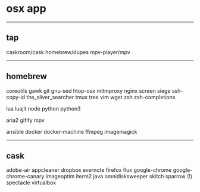 # osx app

---

## tap

caskroom/cask
homebrew/dupes
mpv-player/mpv

---

## homebrew

coreutils
gawk
git
gnu-sed
htop-osx
mitmproxy
nginx
screen
siege
ssh-copy-id
the_silver_searcher
tmux
tree
vim
wget
zsh
zsh-completions

lua
luajit
node
python
python3

aria2
gifify
mpv

ansible
docker
docker-machine
ffmpeg
imagemagick

---

## cask

adobe-air
appcleaner
dropbox
evernote
firefox
flux
google-chrome
google-chrome-canary
imageoptim
iterm2
java
omnidisksweeper
skitch
sparrow (!)
spectacle
virtualbox
